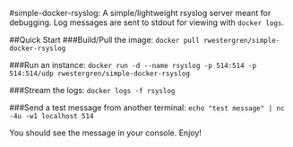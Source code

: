 #simple-docker-rsyslog:
A simple/lightweight rsyslog server meant for debugging. Log messages are sent to stdout for viewing with `docker logs`.

##Quick Start
###Build/Pull the image:
`docker pull rwestergren/simple-docker-rsyslog`

###Run an instance:
`docker run -d --name rsyslog -p 514:514 -p 514:514/udp rwestergren/simple-docker-rsyslog`

###Stream the logs:
`docker logs -f rsyslog`

###Send a test message from another terminal:
`echo "test message" | nc -4u -w1 localhost 514`

You should see the message in your console. Enjoy!
